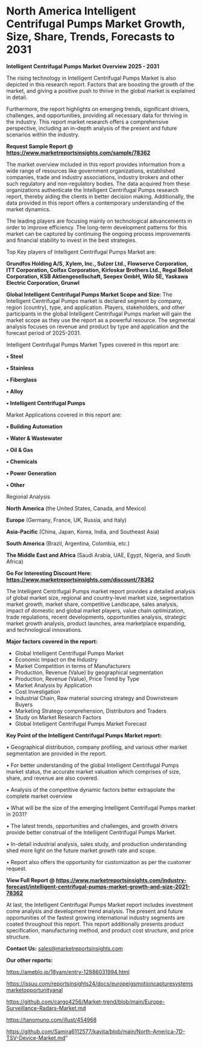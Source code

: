  # North America Intelligent Centrifugal Pumps Market Growth, Size, Share, Trends, Forecasts to 2031

<Strong> Intelligent Centrifugal Pumps Market Overview 2025 - 2031</strong>

The rising technology in Intelligent Centrifugal Pumps Market is also depicted in this research report. Factors that are boosting the growth of the market, and giving a positive push to thrive in the global market is explained in detail.

Furthermore, the report highlights on emerging trends, significant drivers, challenges, and opportunities, providing all necessary data for thriving in the industry. This report market research offers a comprehensive perspective, including an in-depth analysis of the present and future scenarios within the industry.

<strong>Request Sample Report @ <a href=https://www.marketreportsinsights.com/sample/78362>https://www.marketreportsinsights.com/sample/78362</a></strong>

The market overview included in this report provides information from a wide range of resources like government organizations, established companies, trade and industry associations, industry brokers and other such regulatory and non-regulatory bodies. The data acquired from these organizations authenticate the Intelligent Centrifugal Pumps research report, thereby aiding the clients in better decision making. Additionally, the data provided in this report offers a contemporary understanding of the market dynamics.

The leading players are focusing mainly on technological advancements in order to improve efficiency. The long-term development patterns for this market can be captured by continuing the ongoing process improvements and financial stability to invest in the best strategies.

Top Key players of Intelligent Centrifugal Pumps Market are:

<strong>Grundfos Holding A/S, Xylem, Inc., Sulzer Ltd., Flowserve Corporation, ITT Corporation, Colfax Corporation, Kirloskar Brothers Ltd., Regal Beloit Corporation, KSB Aktiengesellschaft, Seepex GmbH, Wilo SE, Yaskawa Electric Corporation, Grunwl</strong>

<strong><b>Global Intelligent Centrifugal Pumps Market Scope and Size:</b></strong>
The Intelligent Centrifugal Pumps market is declared segment by company, region (country), type, and application. Players, stakeholders, and other participants in the global Intelligent Centrifugal Pumps market will gain the market scope as they use the report as a powerful resource. The segmental analysis focuses on revenue and product by type and application and the forecast period of 2025-2031.

Intelligent Centrifugal Pumps Market Types covered in this report are:

<strong>• Steel

• Stainless

• Fiberglass

• Alloy

• Intelligent Centrifugal Pumps</strong>

Market Applications covered in this report are:

<strong>• Building Automation

• Water & Wastewater

• Oil & Gas

• Chemicals

• Power Generation

• Other</strong> 

Regional Analysis

<strong>North America</strong> (the United States, Canada, and Mexico)

<strong>Europe</strong> (Germany, France, UK, Russia, and Italy)

<strong>Asia-Pacific</strong> (China, Japan, Korea, India, and Southeast Asia)

<strong>South America</strong> (Brazil, Argentina, Colombia, etc.)

<strong>The Middle East and Africa</strong> (Saudi Arabia, UAE, Egypt, Nigeria, and South Africa)

<strong>Go For Interesting Discount Here: <a href=https://www.marketreportsinsights.com/discount/78362>https://www.marketreportsinsights.com/discount/78362</a></strong>

The Intelligent Centrifugal Pumps market report provides a detailed analysis of global market size, regional and country-level market size, segmentation market growth, market share, competitive Landscape, sales analysis, impact of domestic and global market players, value chain optimization, trade regulations, recent developments, opportunities analysis, strategic market growth analysis, product launches, area marketplace expanding, and technological innovations.

<strong><b>Major factors covered in the report:</b></strong>
<ul>
  <li>Global Intelligent Centrifugal Pumps Market </li>
  <li>Economic Impact on the Industry</li>
  <li>Market Competition in terms of Manufacturers</li>
  <li>Production, Revenue (Value) by geographical segmentation</li>
  <li>Production, Revenue (Value), Price Trend by Type</li>
  <li>Market Analysis by Application</li>
  <li>Cost Investigation</li>
  <li>Industrial Chain, Raw material sourcing strategy and Downstream Buyers</li>
  <li>Marketing Strategy comprehension, Distributors and Traders</li>
  <li>Study on Market Research Factors</li>
  <li>Global Intelligent Centrifugal Pumps Market Forecast</li>
</ul>

<strong><b>Key Point of the Intelligent Centrifugal Pumps Market report:</b></strong>

• Geographical distribution, company profiling, and various other market segmentation are provided in the report.

• For better understanding of the global Intelligent Centrifugal Pumps market status, the accurate market valuation which comprises of size, share, and revenue are also covered.

• Analysis of the competitive dynamic factors better extrapolate the complete market overview

• What will be the size of the emerging Intelligent Centrifugal Pumps market in 2031?

• The latest trends, opportunities and challenges, and growth drivers provide better construal of the Intelligent Centrifugal Pumps Market.

• In-detail industrial analysis, sales study, and production understanding shed more light on the future market growth rate and scope.

• Report also offers the opportunity for customization as per the customer request.

<strong><b>View Full Report @ <a href=https://www.marketreportsinsights.com/industry-forecast/intelligent-centrifugal-pumps-market-growth-and-size-2021-78362>https://www.marketreportsinsights.com/industry-forecast/intelligent-centrifugal-pumps-market-growth-and-size-2021-78362</a></b></strong>


At last, the Intelligent Centrifugal Pumps Market report includes investment come analysis and development trend analysis. The present and future opportunities of the fastest growing international industry segments are coated throughout this report. This report additionally presents product specification, manufacturing method, and product cost structure, and price structure.

<strong>Contact Us:</strong>
sales@marketreportsinsights.com

<strong>Our other reports:</strong>

<a href=https://ameblo.jp/18yam/entry-12886031994.html>https://ameblo.jp/18yam/entry-12886031994.html</a>

<a href=https://issuu.com/reportsinsights24/docs/europeigsmotioncapturesystemsmarketopportunityanal>https://issuu.com/reportsinsights24/docs/europeigsmotioncapturesystemsmarketopportunityanal</a>

<a href=https://github.com/cargo4256/Market-trend/blob/main/Europe-Surveillance-Radars-Market.md>https://github.com/cargo4256/Market-trend/blob/main/Europe-Surveillance-Radars-Market.md</a>

<a href=https://tanomuno.com/illust/454968>https://tanomuno.com/illust/454968</a>

<a href=https://github.com/Samira6112577/kavita/blob/main/North-America-7D-TSV-Device-Market.md>https://github.com/Samira6112577/kavita/blob/main/North-America-7D-TSV-Device-Market.md</a>"
